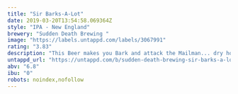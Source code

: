 ```yaml
---
title: "Sir Barks-A-Lot"
date: 2019-03-20T13:54:58.069364Z
style: "IPA - New England"
brewery: "Sudden Death Brewing "
image: "https://labels.untappd.com/labels/3067991"
rating: "3.83"
description: "This Beer makes you Bark and attack the Mailman... dry hopped heavily with Galaxy, Citra backed up by Centennial and Chinook for some serious Dank coming out of his Doghouse!"
untappd_url: "https://untappd.com/b/sudden-death-brewing-sir-barks-a-lot/3067991"
abv: "6.8"
ibu: "0"
robots: noindex,nofollow
---
```

